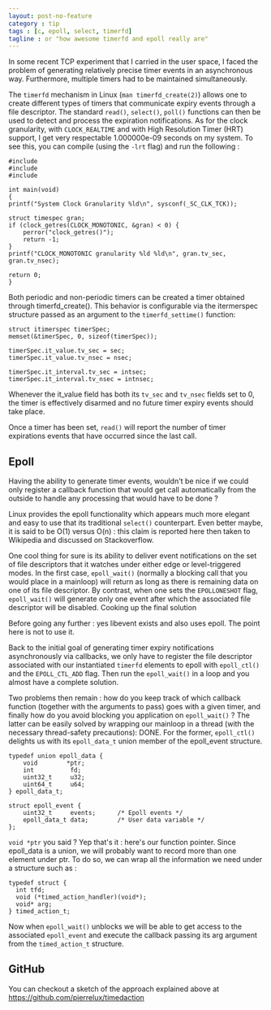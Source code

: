 ```yaml
---
layout: post-no-feature
category : tip
tags : [c, epoll, select, timerfd]
tagline : or "how awesome timerfd and epoll really are"
---
```

In some recent TCP experiment that I carried in the user space, I faced the problem of generating relatively precise timer events in an asynchronous way. Furthermore, multiple timers had to be maintained simultaneously.

The `timerfd` mechanism in Linux (`man timerfd_create(2)`) allows one to create different types of timers that communicate expiry events through a file descriptor. The standard `read()`, `select()`, `poll()` functions can then be used to detect and process the expiration notifications. As for the clock granularity, with `CLOCK_REALTIME` and with High Resolution Timer (HRT) support, I get very respectable 1.000000e-09 seconds on my system. To see this, you can compile (using the `-lrt` flag) and run the following :

    #include
    #include
    #include

    int main(void)
    {
    printf("System Clock Granularity %ld\n", sysconf(_SC_CLK_TCK));

    struct timespec gran;
    if (clock_getres(CLOCK_MONOTONIC, &gran) < 0) {
        perror("clock_getres()");
        return -1;
    }
    printf("CLOCK_MONOTONIC granularity %ld %ld\n", gran.tv_sec, gran.tv_nsec);

    return 0;
    }

Both periodic and non-periodic timers can be created a timer obtained through timerfd_create(). This behavior is configurable via the itermerspec structure passed as an argument to the `timerfd_settime()` function:

    struct itimerspec timerSpec;
    memset(&timerSpec, 0, sizeof(timerSpec));

    timerSpec.it_value.tv_sec = sec;
    timerSpec.it_value.tv_nsec = nsec;

    timerSpec.it_interval.tv_sec = intsec;
    timerSpec.it_interval.tv_nsec = intnsec;

Whenever the it_value field has both its `tv_sec` and `tv_nsec` fields set to 0, the timer is effectively disarmed and no future timer expiry events should take place.

Once a timer has been set, `read()` will report the number of timer expirations events that have occurred since the last call.

## Epoll

Having the ability to generate timer events, wouldn't be nice if we could only register a callback function that would get call automatically from the outside to handle any processing that would have to be done ?

Linux provides the epoll functionality which appears much more elegant and easy to use that its traditional `select()` counterpart. Even better maybe, it is said to be O(1) versus O(n) : this claim is reported here then taken to Wikipedia and discussed on Stackoverflow.

One cool thing for sure is its ability to deliver event notifications on the set of file descriptors that it watches under either edge or level-triggered modes. In the first case, `epoll_wait()` (normally a blocking call that you would place in a mainloop) will return as long as there is remaining data on one of its file descriptor. By contrast, when one sets the `EPOLLONESHOT` flag, `epoll_wait()` will generate only one event after which the associated file descriptor will be disabled.
Cooking up the final solution

Before going any further : yes libevent exists and also uses epoll. The point here is not to use it.

Back to the initial goal of generating timer expiry notifications asynchronously via callbacks, we only have to register the file descriptor associated with our instantiated `timerfd` elements to epoll with `epoll_ctl()` and the `EPOLL_CTL_ADD` flag. Then run the `epoll_wait()` in a loop and you almost have a complete solution.

Two problems then remain : how do you keep track of which callback function (together with the arguments to pass) goes with a given timer, and finally how do you avoid blocking you application on `epoll_wait()` ? The latter can be easily solved by wrapping our mainloop in a thread (with the necessary thread-safety precautions): DONE. For the former, `epoll_ctl()` delights us with its `epoll_data_t` union member of the epoll_event structure.

    typedef union epoll_data {
        void        *ptr;
        int          fd;
        uint32_t     u32;
        uint64_t     u64;
    } epoll_data_t;

    struct epoll_event {
        uint32_t     events;      /* Epoll events */
        epoll_data_t data;        /* User data variable */
    };

`void *ptr` you said ? Yep that's it : here's our function pointer. Since epoll_data is a union, we will probably want to record more than one element under ptr. To do so, we can wrap all the information we need under a structure such as :

    typedef struct {
      int tfd;
      void (*timed_action_handler)(void*);
      void* arg;
    } timed_action_t;

Now when `epoll_wait()` unblocks we will be able to get access to the associated `epoll_event` and execute the callback passing its arg argument from the `timed_action_t` structure.

## GitHub

You can checkout a sketch of the approach explained above at <https://github.com/pierrelux/timedaction>
